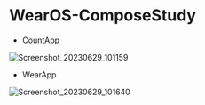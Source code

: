 # WearOS-ComposeStudy
- CountApp
  
![Screenshot_20230629_101159](https://github.com/evelynchang0605/WearOS-ComposeStudy/assets/137132532/bab2e702-68a6-4eaf-bb9a-f1e4fdc6de90)

- WearApp

![Screenshot_20230629_101640](https://github.com/evelynchang0605/WearOS-ComposeStudy/assets/137132532/dc1df336-8bcd-415b-b3cc-b73f0ba56ed1)
